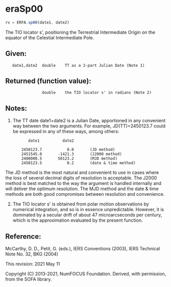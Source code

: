 # eraSp00

```js
rv = ERFA.sp00(date1, date2)
```

The TIO locator s', positioning the Terrestrial Intermediate Origin
on the equator of the Celestial Intermediate Pole.

## Given:
```
   date1,date2  double    TT as a 2-part Julian Date (Note 1)
```

## Returned (function value):
```
                double    the TIO locator s' in radians (Note 2)
```

## Notes:

1) The TT date date1+date2 is a Julian Date, apportioned in any
   convenient way between the two arguments.  For example,
   JD(TT)=2450123.7 could be expressed in any of these ways,
   among others:

```
          date1          date2

       2450123.7           0.0       (JD method)
       2451545.0       -1421.3       (J2000 method)
       2400000.5       50123.2       (MJD method)
       2450123.5           0.2       (date & time method)
```

   The JD method is the most natural and convenient to use in
   cases where the loss of several decimal digits of resolution
   is acceptable.  The J2000 method is best matched to the way
   the argument is handled internally and will deliver the
   optimum resolution.  The MJD method and the date & time methods
   are both good compromises between resolution and convenience.

2) The TIO locator s' is obtained from polar motion observations by
   numerical integration, and so is in essence unpredictable.
   However, it is dominated by a secular drift of about
   47 microarcseconds per century, which is the approximation
   evaluated by the present function.

## Reference:

   McCarthy, D. D., Petit, G. (eds.), IERS Conventions (2003),
   IERS Technical Note No. 32, BKG (2004)

This revision:  2021 May 11

Copyright (C) 2013-2021, NumFOCUS Foundation.
Derived, with permission, from the SOFA library.
